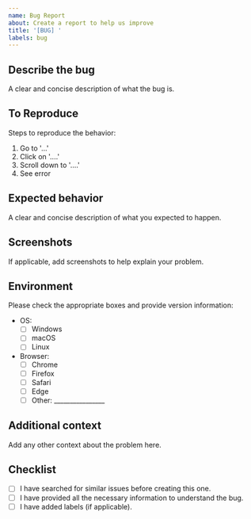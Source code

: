 ```yaml
---
name: Bug Report
about: Create a report to help us improve
title: '[BUG] '
labels: bug
---
```


## Describe the bug
A clear and concise description of what the bug is.

## To Reproduce
Steps to reproduce the behavior:
1. Go to '...'
2. Click on '....'
3. Scroll down to '....'
4. See error

## Expected behavior
A clear and concise description of what you expected to happen.

## Screenshots
If applicable, add screenshots to help explain your problem.

## Environment
Please check the appropriate boxes and provide version information:
- OS:
  - [ ] Windows
  - [ ] macOS
  - [ ] Linux

- Browser:
  - [ ] Chrome
  - [ ] Firefox
  - [ ] Safari
  - [ ] Edge
  - [ ] Other: ________________

## Additional context
Add any other context about the problem here.

## Checklist
- [ ] I have searched for similar issues before creating this one.
- [ ] I have provided all the necessary information to understand the bug.
- [ ] I have added labels (if applicable).
